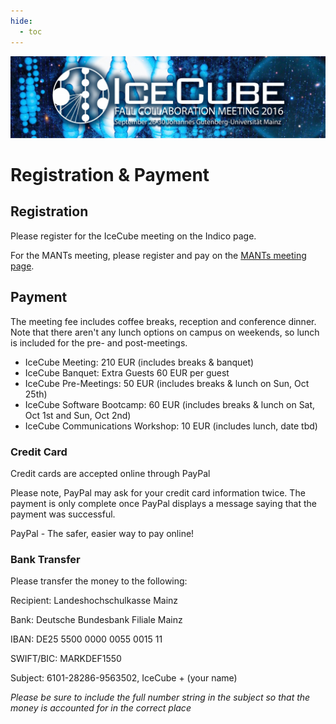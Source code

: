 ```yaml
---
hide:
  - toc
---
```


![2016 Fall Collaboration Meeting](Mainz_header.jpg)


# Registration & Payment


## Registration

Please register for the IceCube meeting on the Indico page. 

For the MANTs meeting, please register and pay on the [MANTs meeting page](https://events.icecube.wisc.edu/event/80/).

## Payment

The meeting fee includes coffee breaks, reception and conference dinner. Note that there aren't any lunch options on campus on weekends, so lunch is included for the pre- and post-meetings.

- IceCube Meeting: 210 EUR (includes breaks & banquet)
- IceCube Banquet: Extra Guests 60 EUR per guest 	 
- IceCube Pre-Meetings: 50 EUR (includes breaks & lunch on Sun, Oct 25th)
- IceCube Software Bootcamp: 60 EUR (includes breaks & lunch on Sat, Oct 1st and Sun, Oct 2nd)
- IceCube Communications Workshop: 10 EUR (includes lunch, date tbd)

### Credit Card 
Credit cards are accepted online through PayPal

Please note, PayPal may ask for your credit card information twice. The payment is only complete once PayPal displays a message saying that the payment was successful. 

PayPal - The safer, easier way to pay online!

### Bank Transfer

Please transfer the money to the following: 
 
Recipient: Landeshochschulkasse Mainz

Bank: Deutsche Bundesbank Filiale Mainz

IBAN: DE25 5500 0000 0055 0015 11

SWIFT/BIC: MARKDEF1550

Subject: 6101-28286-9563502, IceCube + (your name)

*Please be sure to include the full number string in the subject so that the money is accounted for in the correct place*


